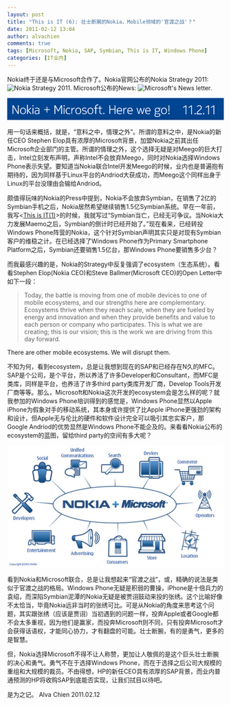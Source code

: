 ```yaml
---
layout: post
title: "This is IT (6): 壮士断腕的Nokia，Mobile领域的'官渡之战'？"
date: 2011-02-12 13:04
author: alvachien
comments: true
tags: [Microsoft, Nokia, SAP, Symbian, This is IT, Windows Phone]
categories: [IT业内]
---
```

Nokia终于还是与Microsoft合作了。Nokia官网公布的Nokia Strategy 2011: ![Nokia Strategy 2011](http://conversations.nokia.com/nokia-strategy-2011/). Microsoft公布的News: ![Microsoft's News letter](http://www.microsoft.com/presspass/press/2011/feb11/02-11partnership.mspx).

![Nokia + Microsoft](/assets/uploads/2011/02/nokiaconversations_980x100.png)

用一句话来概括，就是，“意料之中，情理之外”。所谓的意料之中，是Nokia的新任CEO Stephen Elop具有浓厚的Microsoft背景，加盟Nokia之前其出任Microsoft企业部门的主管。所谓的情理之外，这个选择无疑是对Meego的巨大打击，Intel立刻发布声明，声称Intel不会放弃Meego，同时对Nokia选择Windows Phone表示失望。要知道当Nokia联合Intel开发Meego的时候，业内也是普遍抱有期待的，因为同样基于Linux平台的Andriod大获成功，而Meego这个同样出身于Linux的平台没理由会输给Andriod。

颇值得玩味的Nokia的Press中提到，Nokia不会放弃Symbian，在销售了2亿的Symbian手机之后，Nokia居然希望继续销售1.5亿Symbian系统。早在一年前，我写&lt;<a title="This is IT (1)" href="../?p=687" target="_blank">This is IT(1)</a>&gt;的时候，我就写过“Symbian当亡，已经无可争议。当Nokia大力发展Maemo之后，Symbian的倒计时已经开始了。”现在看来，已经转投Windows Phone阵营的Nokia，这个针对Symbian声明其实只是对现有Symbian客户的维稳之计。在已经选择了Windows Phone作为Primary Smartphone Platform之后，Symbian还要销售1.5亿台，那Windows Phone要销售多少台？

而我最感兴趣的是，Nokia的Strategy中反复强调了ecosystem（生态系统）。看看Stephen Elop(Nokia CEO)和Steve Ballmer(Microsoft CEO)的Open Letter中如下一段：
> Today, the battle is moving from one of mobile devices to one of  mobile ecosystems, and our strengths here are complementary. Ecosystems  thrive when they reach scale, when they are fueled by energy and  innovation and when they provide benefits and value to each person or  company who participates. This is what we are creating; this is our  vision; this is the work we are driving from this day forward.

There are other mobile ecosystems. We will disrupt them.

不知为何，看到ecosystem，总是让我想到现在的SAP和已经存在N久的MFC。SAP是个公司，是个平台，所以养活了许多Developer和Consultant，而MFC是类库，同样是平台，也养活了许多third party类库开发厂商，Develop Tools开发厂商等等。那么，Microsoft和Nokia这次开发的ecosystem会是怎么样的呢？就我参加的Windows Phone培训得到的感觉是，Windows Phone显然以Apple iPhone为假象对手的移动系统，其本身或许提供了比Apple iPhone更强劲的架构和设计，但Apple无与伦比的硬件和软件设计完全可以吸引其忠实客户，那Google Andriod的优势显然是Windows Phone不能企及的。来看看Nokia公布的ecosystem的蓝图，留给third party的空间有多大呢？

![Chart of echosystem](/assets/uploads/2011/02/nokia-micro-chart-520.jpg)

看到Nokia和Microsoft联合，总是让我想起来“官渡之战”，或，精确的说法是类似于官渡之战的格局。Windows Phone无疑是积弱的曹操，iPhone是十倍兵力的袁绍，而深陷Symbian泥潭的Nokia无疑是被贾诩鼓动来投的张绣。这个比喻好像不太恰当，毕竟Nokia远非当时的张绣可比。可是从Nokia的角度来思考这个问题，其实跟张绣（应该是贾诩）当初遇到的问题一样，投奔Apple或者Google都不会太多重视，因为他们是赢家，而投奔Microsoft则不同，只有投奔Microsoft才会获得话语权，才能同心协力，才有翻盘的可能。壮士断腕，有的是勇气，更多的是智慧。

但，Nokia选择Microsoft不得不让人称赞，更加让人敬佩的是这个巨头壮士断腕的决心和勇气。勇气不在于选择Windows Phone，而在于选择之后公司大规模的重组和大规模的裁员。不由得想，HP的新任CEO具有浓厚的SAP背景，而业内普通预测的HP将收购SAP到底能否实现，让我们拭目以待吧。

是为之记。
Alva Chien
2011.02.12
